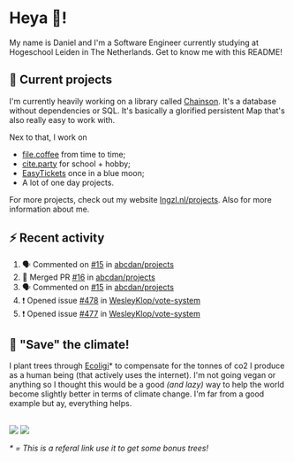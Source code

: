 # Heya 👋!

My name is Daniel and I'm a Software Engineer currently studying at Hogeschool Leiden in The Netherlands. Get to know me with this README!

## 💪 Current projects
I'm currently heavily working on a library called [Chainson](https://github.com/abcdan/chainson). It's a database without dependencies or SQL. It's basically a glorified persistent Map that's also really easy to work with.

Nex to that, I work on
- [file.coffee](https://file.coffee) from time to time;
- [cite.party](https://cite.party) for school + hobby;
- [EasyTickets](https://easytickets.xyz) once in a blue moon;
- A lot of one day projects.

For more projects, check out my website [lngzl.nl/projects](https://lngzl.nl/projects). Also for more information about me.

## ⚡ Recent activity
<!--START_SECTION:activity-->
1. 🗣 Commented on [#15](https://github.com/abcdan/projects/issues/15) in [abcdan/projects](https://github.com/abcdan/projects)
2. 🎉 Merged PR [#16](https://github.com/abcdan/projects/pull/16) in [abcdan/projects](https://github.com/abcdan/projects)
3. 🗣 Commented on [#15](https://github.com/abcdan/projects/issues/15) in [abcdan/projects](https://github.com/abcdan/projects)
4. ❗️ Opened issue [#478](https://github.com/WesleyKlop/vote-system/issues/478) in [WesleyKlop/vote-system](https://github.com/WesleyKlop/vote-system)
5. ❗️ Opened issue [#477](https://github.com/WesleyKlop/vote-system/issues/477) in [WesleyKlop/vote-system](https://github.com/WesleyKlop/vote-system)
<!--END_SECTION:activity-->

## 🌳 "Save" the climate!
I plant trees through <a href="https://ecologi.com/lngzl?r=6005cc57f70194001deaedfa">Ecoligi</a>* to compensate for the tonnes of co2 I produce as a human being (that actively uses the internet). I'm not going vegan or anything so I thought this would be a good _(and lazy)_ way to help the world become slightly better in terms of climate change. I'm far from a good example but ay, everything helps.

<br><a href="https://ecologi.com/lngzl?r=6005cc57f70194001deaedfa"><img src="https://img.shields.io/ecologi/trees/lngzl"></a> <a href="https://ecologi.com/lngzl?r=6005cc57f70194001deaedfa"><img src="https://img.shields.io/ecologi/carbon/lngzl"></a>



_\* = This is a referal link use it to get some bonus trees!_
